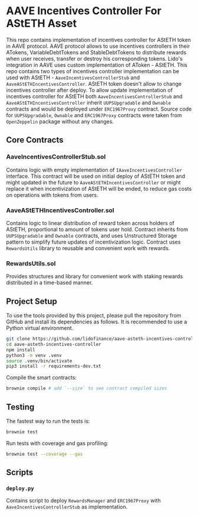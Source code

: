 # AAVE Incentives Controller For AStETH Asset

This repo contains implementation of incentives controller for AStETH token in AAVE protocol. AAVE protocol allows to use incentives controllers in their ATokens, VariableDebtTokens and StableDebtTokens to distribute rewards when user receives, transfer or destroy his corresponding tokens. Lido's integration in AAVE uses custom implementation of AToken - AStETH. This repo contains two types of incentives controller implementation can be used with AStETH - `AaveIncentivesControllerStub` and `AaveAStETHIncentivesController`. AStETH token doesn't allow to change incentives controller after deploy. To allow update implementation of incentives controller for AStETH both `AaveIncentivesControllerStub` and `AaveAStETHIncentivesController` inherit `UUPSUpgradable` and `Ownable` contracts and would be deployed under `ERC1967Proxy` contract. Source code for `UUPSUpgradable`, `Ownable` and `ERC1967Proxy` contracts were taken from `OpenZeppelin` package without any changes.

## Core Contracts

### AaveIncentivesControllerStub.sol

Contains logic with empty implementation of `IAaveIncentivesController` interface. This contract will be used on initial deploy of AStETH token and might updated in the future to `AaveAStETHIncentivesController` or might replace it when incentivization of AStETH will be ended, to reduce gas costs on operations with tokens from users.

### AaveAStETHIncentivesController.sol

Contains logic to linear distribution of reward token across holders of AStETH, proportional to amount of tokens user hold. Contract inherits from `UUPSUpgradable` and `Ownable` contracts, and uses Unstructured Storage pattern to simplify future updates of incentivization logic. Contract uses `RewardsUtils` library to reusable and convenient work with rewards.

### RewardsUtils.sol

Provides structures and library for convenient work with staking rewards distributed in a time-based manner.

## Project Setup

To use the tools provided by this project, please pull the repository from GitHub and install its dependencies as follows. It is recommended to use a Python virtual environment.

```bash
git clone https://github.com/lidofinance/aave-asteth-incentives-controller.git
cd aave-asteth-incentives-controller
npm install
python3 -m venv .venv
source .venv/bin/activate
pip3 install -r requirements-dev.txt
```

Compile the smart contracts:

```bash
brownie compile # add `--size` to see contract compiled sizes
```

## Testing

The fastest way to run the tests is:

```bash
brownie test
```

Run tests with coverage and gas profiling:

```bash
brownie test --coverage --gas
```

## Scripts

### `deploy.py`

Contains script to deploy `RewardsManager` and `ERC1967Proxy` with `AaveIncentivesControllerStub` as implementation.
